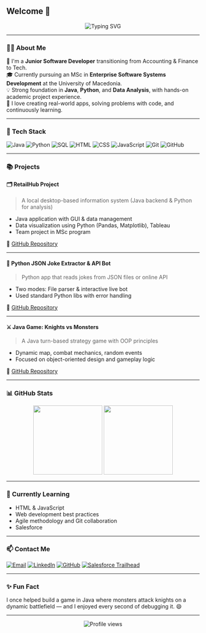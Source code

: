 ## Welcome 👋

<!-- Typing SVG Greeting Banner -->
<p align="center">
  <img src="https://readme-typing-svg.demolab.com?font=Fira+Code&size=26&pause=1000&color=FF5F6D&center=true&vCenter=true&width=900&lines=Hi+there!+I'm+Anastasia+Kesisi+%F0%9F%91%8B;Junior+Software+Developer+%7C+Ex-Accountant+%7C+Lifelong+Learner;Passionate+about+coding+and+problem+solving" alt="Typing SVG" />
</p>

---

### 👩‍💻 About Me

🌱 I'm a **Junior Software Developer** transitioning from Accounting & Finance to Tech.  
🎓 Currently pursuing an MSc in **Enterprise Software Systems Development** at the University of Macedonia.  
💡 Strong foundation in **Java**, **Python**, and **Data Analysis**, with hands-on academic project experience.  
🔧 I love creating real-world apps, solving problems with code, and continuously learning.

---

### 🧰 Tech Stack

![Java](https://img.shields.io/badge/Java-%23ED8B00.svg?style=for-the-badge&logo=java&logoColor=white)
![Python](https://img.shields.io/badge/Python-3670A0?style=for-the-badge&logo=python&logoColor=ffdd54)
![SQL](https://img.shields.io/badge/SQL-336791?style=for-the-badge&logo=postgresql&logoColor=white)
![HTML](https://img.shields.io/badge/HTML5-E34F26?style=for-the-badge&logo=html5&logoColor=white)
![CSS](https://img.shields.io/badge/CSS3-1572B6?style=for-the-badge&logo=css3&logoColor=white)
![JavaScript](https://img.shields.io/badge/JavaScript-F7DF1E?style=for-the-badge&logo=javascript&logoColor=black)
![Git](https://img.shields.io/badge/Git-F05032?style=for-the-badge&logo=git&logoColor=white)
![GitHub](https://img.shields.io/badge/GitHub-181717?style=for-the-badge&logo=github)

---

### 📚 Projects

#### 🗂️ RetailHub Project
> A local desktop-based information system (Java backend & Python for analysis)
- Java application with GUI & data management
- Data visualization using Python (Pandas, Matplotlib), Tableau
- Team project in MSc program

🔗 [GitHub Repository](https://github.com/ANASTASIA-KESISI/RetailHub_Project)

---

#### 🤖 Python JSON Joke Extractor & API Bot
> Python app that reads jokes from JSON files or online API
- Two modes: File parser & interactive live bot
- Used standard Python libs with error handling

🔗 [GitHub Repository](https://github.com/ANASTASIA-KESISI/PythonProject2025)

---

#### ⚔️ Java Game: Knights vs Monsters
> A Java turn-based strategy game with OOP principles
- Dynamic map, combat mechanics, random events
- Focused on object-oriented design and gameplay logic

🔗 [GitHub Repository](https://github.com/ANASTASIA-KESISI/javaproject2025-ANASTASIA-KESISI)

---

### 📊 GitHub Stats

<div align="center">
  <img src="https://github-readme-stats.vercel.app/api?username=ANASTASIA-KESISI&show_icons=true&theme=rose_pine&hide_border=true" height="180px"/>
  <img src="https://github-readme-stats.vercel.app/api/top-langs/?username=ANASTASIA-KESISI&layout=compact&theme=rose_pine&hide_border=true" height="180px"/>
</div>

---

### 🧠 Currently Learning

- HTML & JavaScript
- Web development best practices
- Agile methodology and Git collaboration
- Salesforce

---

### 📫 Contact Me

[![Email](https://img.shields.io/badge/Gmail-kesisianastasia%40gmail.com-D14836?style=for-the-badge&logo=gmail&logoColor=white)](mailto:kesisianastasia@gmail.com)
[![LinkedIn](https://img.shields.io/badge/-Anastasia%20Kesisi-blue?style=for-the-badge&logo=linkedin&logoColor=white)](https://www.linkedin.com/in/anastasia-kesisi-273430303/)
[![GitHub](https://img.shields.io/badge/GitHub-ANASTASIA--KESISI-181717?style=for-the-badge&logo=github)](https://github.com/ANASTASIA-KESISI)
[![Salesforce Trailhead](https://img.shields.io/badge/-Visit%20My%20Trailhead%20Profile-00A1E0?style=for-the-badge&logo=salesforce&logoColor=white)](https://www.salesforce.com/trailblazer/anastasiakesisi)


---

### ✨ Fun Fact

I once helped build a game in Java where monsters attack knights on a dynamic battlefield — and I enjoyed every second of debugging it. 😄

---

<p align="center">
  <img src="https://komarev.com/ghpvc/?username=ANASTASIA-KESISI&label=Profile+Views&color=brightgreen" alt="Profile views" />
</p>

